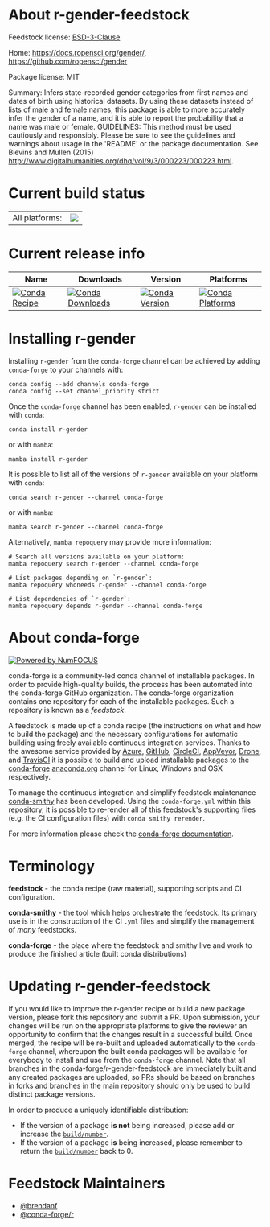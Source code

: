 About r-gender-feedstock
========================

Feedstock license: [BSD-3-Clause](https://github.com/conda-forge/r-gender-feedstock/blob/main/LICENSE.txt)

Home: https://docs.ropensci.org/gender/, https://github.com/ropensci/gender

Package license: MIT

Summary: Infers state-recorded gender categories from first names and dates of birth using historical datasets. By using these datasets instead of lists of male and female names, this package is able to more accurately infer the gender of a name, and it is able to report the probability that a name was male or female. GUIDELINES: This method must be used cautiously and responsibly. Please be sure to see the guidelines and warnings about usage in the 'README' or the package documentation. See Blevins and Mullen (2015) <http://www.digitalhumanities.org/dhq/vol/9/3/000223/000223.html>.

Current build status
====================


<table><tr><td>All platforms:</td>
    <td>
      <a href="https://dev.azure.com/conda-forge/feedstock-builds/_build/latest?definitionId=10772&branchName=main">
        <img src="https://dev.azure.com/conda-forge/feedstock-builds/_apis/build/status/r-gender-feedstock?branchName=main">
      </a>
    </td>
  </tr>
</table>

Current release info
====================

| Name | Downloads | Version | Platforms |
| --- | --- | --- | --- |
| [![Conda Recipe](https://img.shields.io/badge/recipe-r--gender-green.svg)](https://anaconda.org/conda-forge/r-gender) | [![Conda Downloads](https://img.shields.io/conda/dn/conda-forge/r-gender.svg)](https://anaconda.org/conda-forge/r-gender) | [![Conda Version](https://img.shields.io/conda/vn/conda-forge/r-gender.svg)](https://anaconda.org/conda-forge/r-gender) | [![Conda Platforms](https://img.shields.io/conda/pn/conda-forge/r-gender.svg)](https://anaconda.org/conda-forge/r-gender) |

Installing r-gender
===================

Installing `r-gender` from the `conda-forge` channel can be achieved by adding `conda-forge` to your channels with:

```
conda config --add channels conda-forge
conda config --set channel_priority strict
```

Once the `conda-forge` channel has been enabled, `r-gender` can be installed with `conda`:

```
conda install r-gender
```

or with `mamba`:

```
mamba install r-gender
```

It is possible to list all of the versions of `r-gender` available on your platform with `conda`:

```
conda search r-gender --channel conda-forge
```

or with `mamba`:

```
mamba search r-gender --channel conda-forge
```

Alternatively, `mamba repoquery` may provide more information:

```
# Search all versions available on your platform:
mamba repoquery search r-gender --channel conda-forge

# List packages depending on `r-gender`:
mamba repoquery whoneeds r-gender --channel conda-forge

# List dependencies of `r-gender`:
mamba repoquery depends r-gender --channel conda-forge
```


About conda-forge
=================

[![Powered by
NumFOCUS](https://img.shields.io/badge/powered%20by-NumFOCUS-orange.svg?style=flat&colorA=E1523D&colorB=007D8A)](https://numfocus.org)

conda-forge is a community-led conda channel of installable packages.
In order to provide high-quality builds, the process has been automated into the
conda-forge GitHub organization. The conda-forge organization contains one repository
for each of the installable packages. Such a repository is known as a *feedstock*.

A feedstock is made up of a conda recipe (the instructions on what and how to build
the package) and the necessary configurations for automatic building using freely
available continuous integration services. Thanks to the awesome service provided by
[Azure](https://azure.microsoft.com/en-us/services/devops/), [GitHub](https://github.com/),
[CircleCI](https://circleci.com/), [AppVeyor](https://www.appveyor.com/),
[Drone](https://cloud.drone.io/welcome), and [TravisCI](https://travis-ci.com/)
it is possible to build and upload installable packages to the
[conda-forge](https://anaconda.org/conda-forge) [anaconda.org](https://anaconda.org/)
channel for Linux, Windows and OSX respectively.

To manage the continuous integration and simplify feedstock maintenance
[conda-smithy](https://github.com/conda-forge/conda-smithy) has been developed.
Using the ``conda-forge.yml`` within this repository, it is possible to re-render all of
this feedstock's supporting files (e.g. the CI configuration files) with ``conda smithy rerender``.

For more information please check the [conda-forge documentation](https://conda-forge.org/docs/).

Terminology
===========

**feedstock** - the conda recipe (raw material), supporting scripts and CI configuration.

**conda-smithy** - the tool which helps orchestrate the feedstock.
                   Its primary use is in the construction of the CI ``.yml`` files
                   and simplify the management of *many* feedstocks.

**conda-forge** - the place where the feedstock and smithy live and work to
                  produce the finished article (built conda distributions)


Updating r-gender-feedstock
===========================

If you would like to improve the r-gender recipe or build a new
package version, please fork this repository and submit a PR. Upon submission,
your changes will be run on the appropriate platforms to give the reviewer an
opportunity to confirm that the changes result in a successful build. Once
merged, the recipe will be re-built and uploaded automatically to the
`conda-forge` channel, whereupon the built conda packages will be available for
everybody to install and use from the `conda-forge` channel.
Note that all branches in the conda-forge/r-gender-feedstock are
immediately built and any created packages are uploaded, so PRs should be based
on branches in forks and branches in the main repository should only be used to
build distinct package versions.

In order to produce a uniquely identifiable distribution:
 * If the version of a package **is not** being increased, please add or increase
   the [``build/number``](https://docs.conda.io/projects/conda-build/en/latest/resources/define-metadata.html#build-number-and-string).
 * If the version of a package **is** being increased, please remember to return
   the [``build/number``](https://docs.conda.io/projects/conda-build/en/latest/resources/define-metadata.html#build-number-and-string)
   back to 0.

Feedstock Maintainers
=====================

* [@brendanf](https://github.com/brendanf/)
* [@conda-forge/r](https://github.com/orgs/conda-forge/teams/r/)

